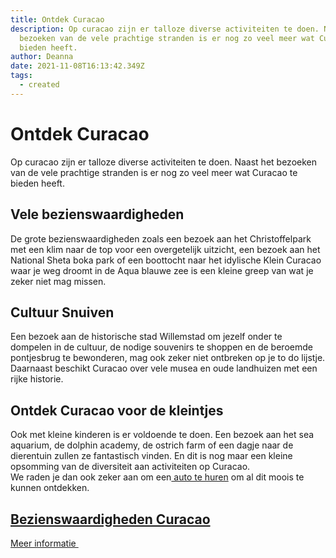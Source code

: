 ```yaml
---
title: Ontdek Curacao
description: Op curacao zijn er talloze diverse activiteiten te doen. Naast het
  bezoeken van de vele prachtige stranden is er nog zo veel meer wat Curacao te
  bieden heeft.
author: Deanna
date: 2021-11-08T16:13:42.349Z
tags:
  - created
---
```

# Ontdek Curacao

Op curacao zijn er talloze diverse activiteiten te doen. Naast het bezoeken van de vele prachtige stranden is er nog zo veel meer wat Curacao te bieden heeft.

## Vele bezienswaardigheden

De grote bezienswaardigheden zoals een bezoek aan het Christoffelpark met een klim naar de top voor een overgetelijk uitzicht, een bezoek aan het National Sheta boka park of een boottocht naar het idylische Klein Curacao waar je weg droomt in de Aqua blauwe zee is een kleine greep van wat je zeker niet mag missen.

## Cultuur Snuiven

Een bezoek aan de historische stad Willemstad om jezelf onder te dompelen in de cultuur, de nodige souvenirs te shoppen en de beroemde pontjesbrug te bewonderen, mag ook zeker niet ontbreken op je to do lijstje. Daarnaast beschikt Curacao over vele musea en oude landhuizen met een rijke historie.

## Ontdek Curacao voor de kleintjes

Ook met kleine kinderen is er voldoende te doen. Een bezoek aan het sea aquarium, de dolphin academy, de ostrich farm of een dagje naar de dierentuin zullen ze fantastisch vinden. En dit is nog maar een kleine opsomming van de diversiteit aan activiteiten op Curacao.\
We raden je dan ook zeker aan om een[ auto te huren](https://www.holidayrentalscuracao.nl/autoverhuur/ "huur auto curacao") om al dit moois te kunnen ontdekken.

## [Bezienswaardigheden Curacao](https://www.holidayrentalscuracao.nl/ontdek_curacao/bezienswaardigheden/)

[Meer informatie ](https://www.holidayrentalscuracao.nl/ontdek_curacao/bezienswaardigheden/)

[](https://www.holidayrentalscuracao.nl/ontdek_curacao/stranden/)